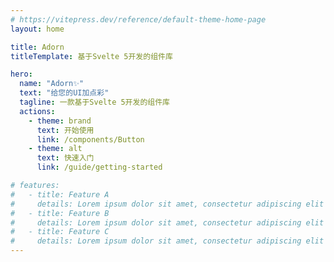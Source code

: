 ```yaml
---
# https://vitepress.dev/reference/default-theme-home-page
layout: home

title: Adorn
titleTemplate: 基于Svelte 5开发的组件库

hero:
  name: "Adorn✨"
  text: "给您的UI加点彩"
  tagline: 一款基于Svelte 5开发的组件库
  actions:
    - theme: brand
      text: 开始使用
      link: /components/Button
    - theme: alt
      text: 快速入门
      link: /guide/getting-started

# features:
#   - title: Feature A
#     details: Lorem ipsum dolor sit amet, consectetur adipiscing elit
#   - title: Feature B
#     details: Lorem ipsum dolor sit amet, consectetur adipiscing elit
#   - title: Feature C
#     details: Lorem ipsum dolor sit amet, consectetur adipiscing elit
---
```


